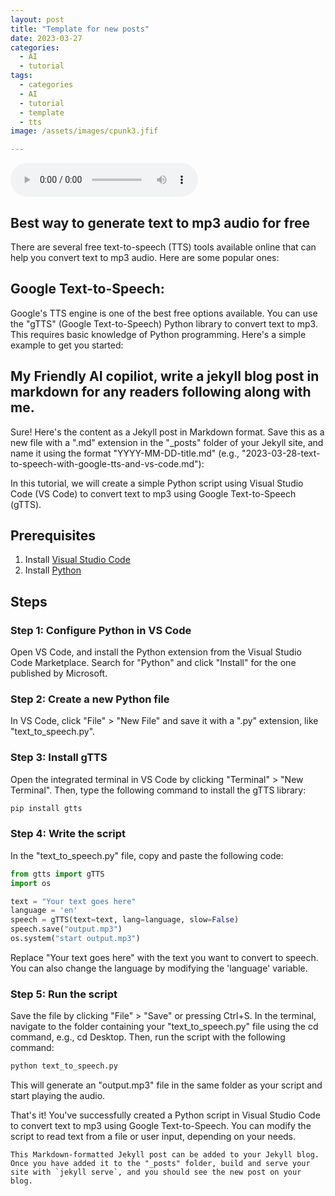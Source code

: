```yaml
---
layout: post
title: "Template for new posts"
date: 2023-03-27
categories:
  - AI
  - tutorial
tags:
  - categories
  - AI
  - tutorial
  - template
  - tts
image: /assets/images/cpunk3.jfif

---
```


<audio controls>
  <source src="/assets/audio/tts.mp3" type="audio/mpeg">
  Your browser does not support the audio element.
</audio>


## Best way to generate text to mp3 audio for free

There are several free text-to-speech (TTS) tools available online that can help you convert text to mp3 audio. Here are some popular ones:

## Google Text-to-Speech:
Google's TTS engine is one of the best free options available. You can use the "gTTS" (Google Text-to-Speech) Python library to convert text to mp3. This requires basic knowledge of Python programming. Here's a simple example to get you started:

## My Friendly AI copiliot, write a jekyll blog post in markdown for any readers following along with me.

Sure! Here's the content as a Jekyll post in Markdown format. Save this as a new file with a ".md" extension in the "_posts" folder of your Jekyll site, and name it using the format "YYYY-MM-DD-title.md" (e.g., "2023-03-28-text-to-speech-with-google-tts-and-vs-code.md"):

In this tutorial, we will create a simple Python script using Visual Studio Code (VS Code) to convert text to mp3 using Google Text-to-Speech (gTTS).

## Prerequisites

1. Install [Visual Studio Code](https://code.visualstudio.com/download)
2. Install [Python](https://www.python.org/downloads/)

## Steps

### Step 1: Configure Python in VS Code

Open VS Code, and install the Python extension from the Visual Studio Code Marketplace. Search for "Python" and click "Install" for the one published by Microsoft.

### Step 2: Create a new Python file

In VS Code, click "File" > "New File" and save it with a ".py" extension, like "text_to_speech.py".

### Step 3: Install gTTS

Open the integrated terminal in VS Code by clicking "Terminal" > "New Terminal". Then, type the following command to install the gTTS library:

```bash
pip install gtts
```
### Step 4: Write the script
In the "text_to_speech.py" file, copy and paste the following code:

```python
from gtts import gTTS
import os

text = "Your text goes here"
language = 'en'
speech = gTTS(text=text, lang=language, slow=False)
speech.save("output.mp3")
os.system("start output.mp3")
```
Replace "Your text goes here" with the text you want to convert to speech. You can also change the language by modifying the 'language' variable.

### Step 5: Run the script
Save the file by clicking "File" > "Save" or pressing Ctrl+S. In the terminal, navigate to the folder containing your "text_to_speech.py" file using the cd command, e.g., cd Desktop. Then, run the script with the following command:

```python
python text_to_speech.py
```

This will generate an "output.mp3" file in the same folder as your script and start playing the audio.

That's it! You've successfully created a Python script in Visual Studio Code to convert text to mp3 using Google Text-to-Speech. You can modify the script to read text from a file or user input, depending on your needs.

```vbnet
This Markdown-formatted Jekyll post can be added to your Jekyll blog. Once you have added it to the "_posts" folder, build and serve your site with `jekyll serve`, and you should see the new post on your blog.
```